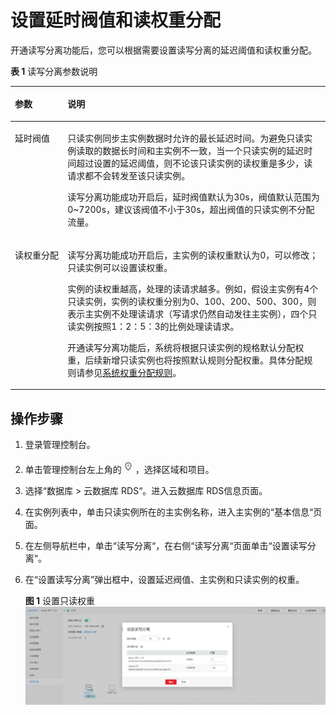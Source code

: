 # 设置延时阀值和读权重分配<a name="rds_11_0018"></a>

开通读写分离功能后，您可以根据需要设置读写分离的延迟阈值和读权重分配。

**表 1**  读写分离参数说明

<a name="zh-cn_topic_0200110322_table1880385504715"></a>
<table><thead align="left"><tr id="zh-cn_topic_0200110322_row1080465516471"><th class="cellrowborder" valign="top" width="16.7%" id="mcps1.2.3.1.1"><p id="zh-cn_topic_0200110322_p88041855164719"><a name="zh-cn_topic_0200110322_p88041855164719"></a><a name="zh-cn_topic_0200110322_p88041855164719"></a>参数</p>
</th>
<th class="cellrowborder" valign="top" width="83.3%" id="mcps1.2.3.1.2"><p id="zh-cn_topic_0200110322_p3804155184711"><a name="zh-cn_topic_0200110322_p3804155184711"></a><a name="zh-cn_topic_0200110322_p3804155184711"></a>说明</p>
</th>
</tr>
</thead>
<tbody><tr id="zh-cn_topic_0200110322_row10804055114711"><td class="cellrowborder" valign="top" width="16.7%" headers="mcps1.2.3.1.1 "><p id="zh-cn_topic_0200110322_p280412553479"><a name="zh-cn_topic_0200110322_p280412553479"></a><a name="zh-cn_topic_0200110322_p280412553479"></a>延时阀值</p>
</td>
<td class="cellrowborder" valign="top" width="83.3%" headers="mcps1.2.3.1.2 "><p id="zh-cn_topic_0200110322_p966818123292"><a name="zh-cn_topic_0200110322_p966818123292"></a><a name="zh-cn_topic_0200110322_p966818123292"></a>只读实例同步主实例数据时允许的最长延迟时间。为避免只读实例读取的数据长时间和主实例不一致，当一个只读实例的延迟时间超过设置的延迟阈值，则不论该只读实例的读权重是多少，读请求都不会转发至该只读实例。</p>
<p id="zh-cn_topic_0200110322_p380465554718"><a name="zh-cn_topic_0200110322_p380465554718"></a><a name="zh-cn_topic_0200110322_p380465554718"></a>读写分离功能成功开启后，延时阀值默认为30s，阀值默认范围为0~7200s，建议该阀值不小于30s，超出阀值的只读实例不分配流量。</p>
</td>
</tr>
<tr id="zh-cn_topic_0200110322_row1804105517474"><td class="cellrowborder" valign="top" width="16.7%" headers="mcps1.2.3.1.1 "><p id="zh-cn_topic_0200110322_p4804855174710"><a name="zh-cn_topic_0200110322_p4804855174710"></a><a name="zh-cn_topic_0200110322_p4804855174710"></a>读权重分配</p>
</td>
<td class="cellrowborder" valign="top" width="83.3%" headers="mcps1.2.3.1.2 "><p id="zh-cn_topic_0200110322_p1424075572416"><a name="zh-cn_topic_0200110322_p1424075572416"></a><a name="zh-cn_topic_0200110322_p1424075572416"></a>读写分离功能成功开启后，主实例的读权重默认为0，可以修改；只读实例可以设置读权重。</p>
<p id="zh-cn_topic_0200110322_p3591144113019"><a name="zh-cn_topic_0200110322_p3591144113019"></a><a name="zh-cn_topic_0200110322_p3591144113019"></a>实例的读权重越高，处理的读请求越多。例如，假设主实例有4个只读实例，实例的读权重分别为0、100、200、500、300，则表示主实例不处理读请求（写请求仍然自动发往主实例），四个只读实例按照1：2：5：3的比例处理读请求。</p>
<p id="zh-cn_topic_0200110322_li634814418177p0"><a name="zh-cn_topic_0200110322_li634814418177p0"></a><a name="zh-cn_topic_0200110322_li634814418177p0"></a>开通读写分离功能后，系统将根据只读实例的规格默认分配权重，后续新增只读实例也将按照默认规则分配权重。具体分配规则请参见<a href="系统权重分配规则.md">系统权重分配规则</a>。</p>
</td>
</tr>
</tbody>
</table>

## 操作步骤<a name="zh-cn_topic_0200110322_section125241526194010"></a>

1.  登录管理控制台。
2.  单击管理控制台左上角的![](figures/Region灰色图标.png)，选择区域和项目。
3.  选择“数据库  \>  云数据库 RDS“。进入云数据库 RDS信息页面。
4.  在实例列表中，单击只读实例所在的主实例名称，进入主实例的“基本信息“页面。
5.  在左侧导航栏中，单击“读写分离“，在右侧“读写分离“页面单击“设置读写分离“。
6.  在“设置读写分离”弹出框中，设置延迟阀值、主实例和只读实例的权重。

    **图 1**  设置只读权重<a name="zh-cn_topic_0200110322_fig13293114684018"></a>  
    ![](figures/设置只读权重.png "设置只读权重")


